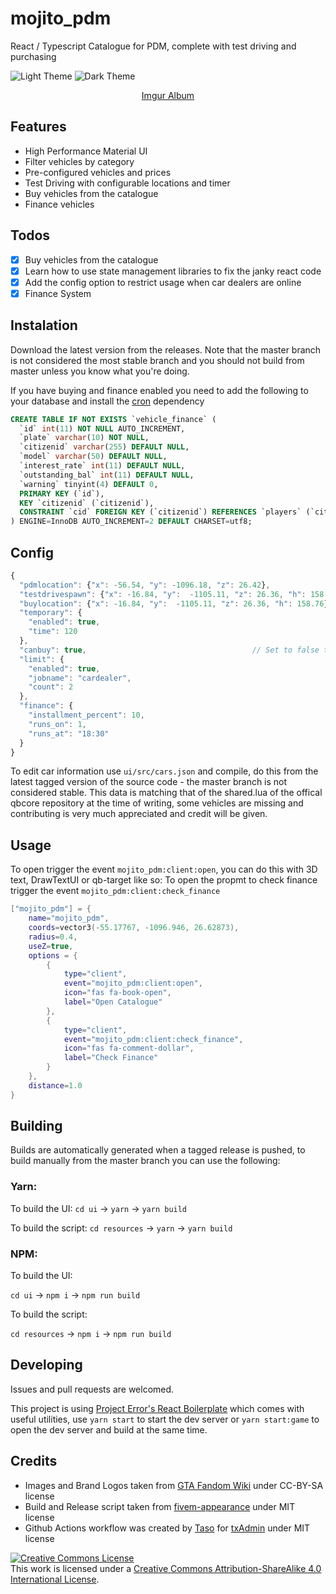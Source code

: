 # mojito_pdm

React / Typescript Catalogue for PDM, complete with test driving and purchasing

![Light Theme](https://i.imgur.com/3TZhwyk.jpg)
![Dark Theme](https://i.imgur.com/Z46KGkw.jpg)

<p align="center">
	<a href="https://imgur.com/a/sx9xOen"> Imgur Album </a>
</p>

## Features
- High Performance Material UI
- Filter vehicles by category
- Pre-configured vehicles and prices
- Test Driving with configurable locations and timer
- Buy vehicles from the catalogue
- Finance vehicles

## Todos
- [x] Buy vehicles from the catalogue
- [x] Learn how to use state management libraries to fix the janky react code
- [x] Add the config option to restrict usage when car dealers are online
- [x] Finance System

## Instalation
Download the latest version from the releases. Note that the master branch is not considered the most stable branch and you should not build from master unless you know what you're doing.

If you have buying and finance enabled you need to add the following to your database and install the [cron](https://github.com/esx-framework/cron) dependency
```sql
CREATE TABLE IF NOT EXISTS `vehicle_finance` (
  `id` int(11) NOT NULL AUTO_INCREMENT,
  `plate` varchar(10) NOT NULL,
  `citizenid` varchar(255) DEFAULT NULL,
  `model` varchar(50) DEFAULT NULL,
  `interest_rate` int(11) DEFAULT NULL,
  `outstanding_bal` int(11) DEFAULT NULL,
  `warning` tinyint(4) DEFAULT 0,
  PRIMARY KEY (`id`),
  KEY `citizenid` (`citizenid`),
  CONSTRAINT `cid` FOREIGN KEY (`citizenid`) REFERENCES `players` (`citizenid`) ON DELETE CASCADE ON UPDATE NO ACTION
) ENGINE=InnoDB AUTO_INCREMENT=2 DEFAULT CHARSET=utf8;
```

## Config

```js
{
  "pdmlocation": {"x": -56.54, "y": -1096.18, "z": 26.42},                            // Location to teleport the player back to
  "testdrivespawn": {"x": -16.84, "y":  -1105.11, "z": 26.36, "h": 158.76},           // Location to spawn the car for test drives
  "buylocation": {"x": -16.84, "y":  -1105.11, "z": 26.36, "h": 158.76},	      // Location to spawn the car when it is purchased
  "temporary": {
    "enabled": true,                                                                  // Enable time limit on test drives
    "time": 120                                                                       // Time (in seconds) of the test drive
  },
  "canbuy": true,								      // Set to false to disable buying vehicles
  "limit": {                                              
    "enabled": true,                                                                  // Set to true to restrict usage when car dealers are online                                  
    "jobname": "cardealer",                                                           // Name of car dealer job
    "count": 2                                                                        // Maximum amount of car dealers that can be online before restrictions
  },
  "finance": {
    "installment_percent": 10,                                                        // Percentage cost of finance installments
    "runs_on": 1,                                                                     // The day of the week the installments are taken 1 = monday
    "runs_at": "18:30"                                                                // The time of day the installments are taken in 24h format
  }
}
```

To edit car information use `ui/src/cars.json` and compile, do this from the latest tagged version of the source code - the master branch is not considered stable.
This data is matching that of the shared.lua of the offical qbcore repository at the time of writing, some vehicles are missing and contributing is very much appreciated and credit will be given.

## Usage

To open trigger the event `mojito_pdm:client:open`, you can do this with 3D text, DrawTextUI or qb-target like so:
To open the propmt to check finance trigger the event `mojito_pdm:client:check_finance`

```lua
["mojito_pdm"] = {
	name="mojito_pdm",
	coords=vector3(-55.17767, -1096.946, 26.62873),	
	radius=0.4,
	useZ=true,
	options = {
		{
			type="client",
			event="mojito_pdm:client:open",
			icon="fas fa-book-open",
			label="Open Catalogue"
		},
		{
			type="client",
			event="mojito_pdm:client:check_finance",
			icon="fas fa-comment-dollar",
			label="Check Finance"
		}
	},
	distance=1.0
}
```

## Building

Builds are automatically generated when a tagged release is pushed, to build manually from the master branch you can use the following:

### Yarn:

To build the UI:
`cd ui` -> `yarn` -> `yarn build`

To build the script:
`cd resources` -> `yarn` -> `yarn build`

### NPM:

To build the UI:

`cd ui` -> `npm i` -> `npm run build`

To build the script:

`cd resources` -> `npm i` -> `npm run build`

## Developing

Issues and pull requests are welcomed.

This project is using [Project Error's React Boilerplate](https://github.com/project-error/fivem-react-boilerplate-lua) which comes with useful utilities, use `yarn start` to start the dev server or `yarn start:game` to open the dev server and build at the same time.

## Credits

- Images and Brand Logos taken from [GTA Fandom Wiki](https://gta.fandom.com/wiki/) under CC-BY-SA license
- Build and Release script taken from [fivem-appearance](https://github.com/pedr0fontoura/fivem-appearance) under MIT license
- Github Actions workflow was created by [Taso](https://github.com/TasoOneAsia) for [txAdmin](https://github.com/tabarra/txAdmin) under MIT license


<a rel="license" href="http://creativecommons.org/licenses/by-sa/4.0/"><img alt="Creative Commons License" style="border-width:0" src="https://i.creativecommons.org/l/by-sa/4.0/88x31.png" /></a><br />This work is licensed under a <a rel="license" href="http://creativecommons.org/licenses/by-sa/4.0/">Creative Commons Attribution-ShareAlike 4.0 International License</a>.
